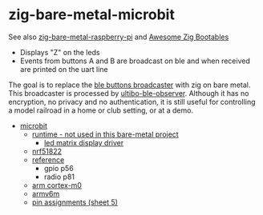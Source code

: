 # zig-bare-metal-microbit

See also [zig-bare-metal-raspberry-pi](https://github.com/markfirmware/zig-bare-metal-raspberry-pi) and [Awesome Zig Bootables](https://github.com/nrdmn/awesome-zig/blob/master/readme.md#Bootables)

* Displays "Z" on the leds
* Events from buttons A and B are broadcast on ble and when received are printed on the uart line

The goal is to replace the [ble buttons broadcaster](https://github.com/markfirmware/microbit-samples/blob/master/source/examples/blebuttonsbroadcaster/main.cpp) with zig on bare metal. This broadcaster is processed by [ultibo-ble-observer](https://github.com/markfirmware/ultibo-ble-observer/releases). Although it has no encryption, no privacy and no authentication, it is still useful for controlling a model railroad in a home or club setting, or at a demo.

* [microbit](https://tech.microbit.org/)
    * [runtime - not used in this bare-metal project](https://lancaster-university.github.io/microbit-docs/#)
        * [led matrix display driver](https://github.com/lancaster-university/microbit-dal/blob/master/source/drivers/MicroBitDisplay.cpp)
    * [nrf51822](https://infocenter.nordicsemi.com/pdf/nRF51822_PS_v3.1.pdf)
    * [reference](https://infocenter.nordicsemi.com/pdf/nRF51_RM_v3.0.pdf)
        * gpio p56
        * radio p81
    * [arm cortex-m0](https://developer.arm.com/ip-products/processors/cortex-m/cortex-m0)
    * [armv6m](https://static.docs.arm.com/ddi0419/e/DDI0419E_armv6m_arm.pdf?_ga=2.152616249.101383920.1573135559-619929151.1573135559)
    * [pin assignments (sheet 5)](https://github.com/bbcmicrobit/hardware/blob/master/SCH_BBC-Microbit_V1.3B.pdf)
